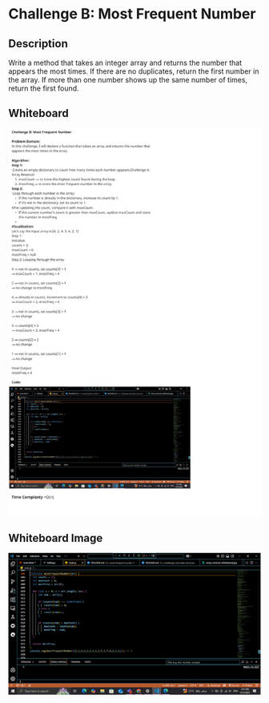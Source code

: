 # Challenge B: Most Frequent Number

## Description

Write a method that takes an integer array and returns the number that appears the most times. If there are no duplicates, return the first number in the array. If more than one number shows up the same number of times, return the first found.

## Whiteboard 

![Most Frequent Number Whiteboard](most-frequent-number-whiteboard.png)

## Whiteboard Image

![Most Frequent Number Whiteboard Image](most-frequent-number.png)
